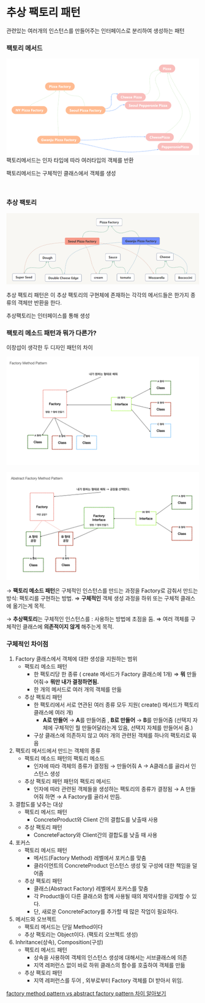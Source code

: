 # 추상 팩토리 패턴

관련있는 여러개의 인스턴스를 만들어주는 인터페이스로 분리하여 생성하는 패턴

### 팩토리 메서드

![factory Method](/객체생성/2주차-추상팩토리/image/factoryMethod.PNG)
팩토리메서드는 인자 타입에 따라 여러타입의 객체를 반환

팩토리메서드는 구체적인 클래스에서 객체를 생성

<br>

### 추상 팩토리

![abstract Factory](/객체생성/2주차-추상팩토리/image/abstractFactory.PNG)

추상 팩토리 패턴은 이 추상 팩토리의 구현체에 존재하는 각각의 메서드들은 한가지 종류의 객체만 반환을 한다.

추상팩토리는 인터페이스를 통해 생성



### 팩토리 메소드 패턴과 뭐가 다른가?

이창섭이 생각한 두 디자인 패턴의 차이 

![1](image/1.png)

![2](image/2.png)

→ **팩토리 메소드 패턴**은 구체적인 인스턴스를 만드는 과정을 Factory로 감춰서 만드는 방식: 팩토리를 구현하는 방법. ⇒  **구체적인** 객체 생성 과정을 하위 또는 구체적 클래스에 옮기는게 목적.

→ **추상팩토리**는 구체적인 인스턴스를 : 사용하는 방법에 초점을 둠. ⇒ 여러 객체를 구체적인 클래스에 **의존적이지 않게** 해주는게 목적.



### 구체적인 차이점

1. Factory 클래스에서 객체에 대한 생성을 지원하는 범위
   - 팩토리 메소드 패턴
     - 한 팩토리당 한 종류 ( create 메서드가 Factory 클래스에 1개) ⇒ **뭐** 만들어줘→ **뭐만 내가 결정하면됨.**
     - 한 개의 메서드로 여러 개의 객체를 만듦
   - 추상 팩토리 패턴
     - 한 팩토리에서 서로 연관된 여러 종류 모두 지원( create() 메서드가 팩토리 클래스에 여러 개)
       - **A로 만들어** → **A**를 만들어줌 , **B로 만들어** → **B**를 만들어줌 (선택지 자체에 구체적인 뭘 만들어달라는게 있음, 선택지 자체를 만들어서 줌.)
     - 구상 클래스에 의존하지 않고 여러 개의 관련된 객체를 하나의 팩토리로 묶음
2. 팩토리 메서드에서 만드는 객체의 종류
   - 팩토리 메소드 패턴의 팩토리 메소드
     - 인자에 따라 객체의 종류가 결정됨 → 만들어줘 A → A클래스를 골라서 인스턴스 생성
   - 추상 팩토리 패턴 패턴의 팩토리 메서드
     - 인자에 따라 관련된 객체들을 생성하는 팩토리의 종류가 결정됨  → A 만들어줘 하면 → A Factory를 골라서 만듬.
3. 결합도를 낮추는 대상
   - 팩토리 메서드 패턴
     - ConcreteProduct와 Client 간의 결합도를 낮출때 사용
   - 추상 팩토리 패턴
     - ConcreteFactory와 Client간의 결합도를 낮출 때 사용
4. 포커스
   - 팩토리 메서드 패턴
     - 메서드(Factory Method) 레벨에서 포커스를 맞춤
     - 클라이언트의 ConcreteProduct 인스턴스 생성 및 구성에 대한 책임을 덜어줌
   - 추상 팩토리 패턴
     - 클래스(Abstract Factory) 레벨에서 포커스를 맞춤
     - 각 Product들이 다른 클래스와 함께 사용될 때의 제약사항을 강제할 수 있다.
     - 단, 새로운 ConcreteFactory를 추가할 때 많은 작업이 필요하다.
5. 메서드와 오브젝트
   - 팩토리 메서드는 단일 Method이다
   - 추상 팩토리는 Object이다. (팩토리 오브젝트 생성)
6. Inhritance(상속), Composition(구성)
   - 팩토리 메서드 패턴
     - 상속을 사용하여 객체의 인스턴스 생성에 대해서는 서브클래스에 의존
     - 지역 레퍼런스 없이 바로 하위 클래스의 함수를 호출하여 객체를 만듦
   - 추상 팩토리 패턴
     - 지역 레퍼런스를 두어 , 외부로부터 Factory 객체를 DI 받아서 위임.

[factory method pattern vs abstract factory pattern 차이 알아보기](https://beomseok95.tistory.com/246)